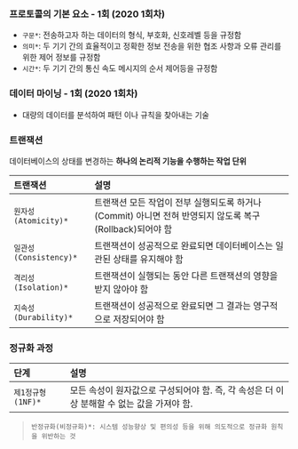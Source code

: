 ### 프로토콜의 기본 요소 - 1회 (2020 1회차)
* `구문*`: 전송하고자 하는 데이터의 형식, 부호화, 신호레벨 등을 규정함
* `의미*`: 두 기기 간의 효율적이고 정확한 정보 전송을 위한 협조 사항과 오류 관리를 위한 제어 정보를 규정함
* `시간*`: 두 기기 간의 통신 속도 메시지의 순서 제어등을 규정함

### 데이터 마이닝 - 1회 (2020 1회차)
* 대량의 데이터를 분석하여 패턴 이나 규칙을 찾아내는 기술

### 트랜잭션
데이터베이스의 상태를 변경하는 **하나의 논리적 기능을 수행하는 작업 단위**

| 트랜잭션                | 설명                                                                 |
|:--------------------|:-------------------------------------------------------------------|
| `원자성(Atomicity)*`   | 트랜잭션 모든 작업이 전부 실행되도록 하거나(Commit) 아니면 전혀 반영되지 않도록 복구(Rollback)되어야 함 |
| `일관성(Consistency)*` | 트랜잭션이 성공적으로 완료되면 데이터베이스는 일관된 상태를 유지해야 함 |
| `격리성(Isolation)*`   | 트랜잭션이 실행되는 동안 다른 트랜잭션의 영향을 받지 않아야 함 |
| `지속성(Durability)*`  | 트랜잭션이 성공적으로 완료되면 그 결과는 영구적으로 저장되어야 함 |

### 정규화 과정
| 단계 | 설명                                                                 |
|:----|:-------------------------------------------------------------------|
| `제1정규형(1NF)*` | 모든 속성이 원자값으로 구성되어야 함. 즉, 각 속성은 더 이상 분해할 수 없는 값을 가져야 함. |

> `반정규화(비정규화)*: 시스템 성능향상 및 편의성 등을 위해 의도적으로 정규화 원칙을 위반하는 것`